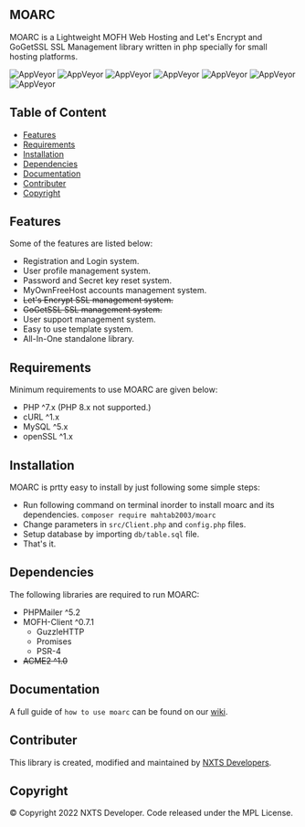 ## MOARC

MOARC is a Lightweight MOFH Web Hosting and Let's Encrypt and GoGetSSL SSL Management library written in php specially for small hosting platforms.

![AppVeyor](https://img.shields.io/badge/Licence-MPL-lightgreen)
![AppVeyor](https://img.shields.io/badge/Version-0.1_alpha-lightgrey)
![AppVeyor](https://img.shields.io/badge/Build-passing-lightgreen)
![AppVeyor](https://img.shields.io/badge/PHP-7.x-lightgrey)
![AppVeyor](https://img.shields.io/badge/MySQL-5.2-lightgrey)
![AppVeyor](https://img.shields.io/badge/Type-Library-lightgrey)
![AppVeyor](https://img.shields.io/badge/forked-MOFHY_Lite-lightgrey)

## Table of Content 

- [Features](#features)
- [Requirements](#requirements) 
- [Installation](#installation)
- [Dependencies](#dependencies)
- [Documentation](#documentation)
- [Contributer](#contributer)
- [Copyright](#copyright)

## Features

Some of the features are listed below:
- Registration and Login system. 
- User profile management system.
- Password and Secret key reset system.
- MyOwnFreeHost accounts management system.
- <s>Let's Encrypt SSL management system. </s>
- <s>GoGetSSL SSL management system. </s>
- User support management system.
- Easy to use template system. 
- All-In-One standalone library.

## Requirements

Minimum requirements to use MOARC are given below:
- PHP ^7.x (PHP 8.x not supported.)
- cURL ^1.x
- MySQL ^5.x
- openSSL ^1.x

## Installation

MOARC is prtty easy to install by just following some simple steps:
- Run following command on terminal inorder to install moarc and its dependencies.
``` composer require mahtab2003/moarc ``` 
- Change parameters in ```src/Client.php``` and ```config.php``` files.
- Setup database by importing ```db/table.sql``` file.
- That's it.

## Dependencies

The following libraries are required to run MOARC:
- PHPMailer ^5.2
- MOFH-Client ^0.7.1
  - GuzzleHTTP
  - Promises
  - PSR-4
- <s>ACME2 ^1.0</s>

## Documentation

A full guide of `how to use moarc` can be found on our [wiki](Docs.md).

## Contributer
This library is created, modified and maintained by [NXTS Developers](https://github.com/NXTS-Developers).

## Copyright
©️ Copyright 2022 NXTS Developer. Code released under the MPL License.
